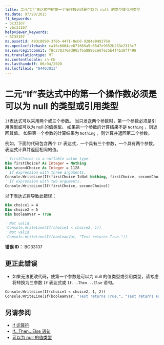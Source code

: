 ```yaml
---
title: 二元“If”表达式中的第一个操作数必须是可以为 null 的类型或引用类型
ms.date: 07/20/2015
f1_keywords:
- bc33107
- vbc33107
helpviewer_keywords:
- BC33107
ms.assetid: 493c8899-3f6b-4471-8eb6-9284e8492768
ms.openlocfilehash: ca16c6604ee071668a5c65d7e9052b233e2313c7
ms.sourcegitcommit: f8c270376ed905f6a8896ce0fe25b4f4b38ff498
ms.translationtype: MT
ms.contentlocale: zh-CN
ms.lasthandoff: 06/04/2020
ms.locfileid: "84403013"
---
```

# <a name="first-operand-in-a-binary-if-expression-must-be-nullable-or-a-reference-type"></a>二元“If”表达式中的第一个操作数必须是可以为 null 的类型或引用类型
`If`表达式可以采用两个或三个参数。 当只发送两个参数时，第一个参数必须是引用类型或可以为 null 的值类型。 如果第一个参数的计算结果不是 `Nothing` ，则返回其值。 如果第一个参数的计算结果为 `Nothing` ，则计算并返回第二个参数。  
  
 例如，下面的代码包含两个 `If` 表达式，一个具有三个参数，一个具有两个参数。 表达式计算并返回相同的值。  
  
```vb  
' firstChoice is a nullable value type.  
Dim firstChoice? As Integer = Nothing  
Dim secondChoice As Integer = 1128  
' If expression with three arguments.  
Console.WriteLine(If(firstChoice IsNot Nothing, firstChoice, secondChoice))  
' If expression with two arguments.  
Console.WriteLine(If(firstChoice, secondChoice))  
```  
  
 以下表达式将导致此错误：  
  
```vb  
Dim choice1 = 4  
Dim choice2 = 5  
Dim booleanVar = True  
  
' Not valid.  
'Console.WriteLine(If(choice1 < choice2, 1))  
' Not valid.  
'Console.WriteLine(If(booleanVar, "Test returns True."))  
```  
  
 **错误 ID：** BC33107  
  
## <a name="to-correct-this-error"></a>更正此错误  
  
- 如果无法更改代码，使第一个参数是可以为 null 的值类型或引用类型，请考虑将转换为三参数 `If` 表达式或 `If...Then...Else` 语句。  
  
```vb  
Console.WriteLine(If(choice1 < choice2, 1, 2))  
Console.WriteLine(If(booleanVar, "Test returns True.", "Test returns False."))  
```  
  
## <a name="see-also"></a>另请参阅

- [If 运算符](../operators/if-operator.md)
- [If...Then...Else 语句](../statements/if-then-else-statement.md)
- [可以为 null 的值类型](../../programming-guide/language-features/data-types/nullable-value-types.md)
